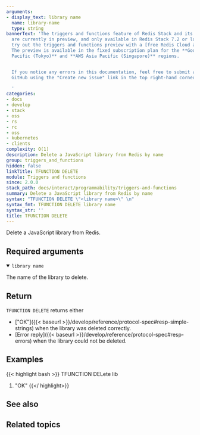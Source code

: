 ```yaml
---
arguments:
- display_text: library name
  name: library-name
  type: string
bannerText: 'The triggers and functions feature of Redis Stack and its documentation
  are currently in preview, and only available in Redis Stack 7.2 or later. You can
  try out the triggers and functions preview with a [free Redis Cloud account](https://redis.com/try-free/?utm_source=redisio&utm_medium=referral&utm_campaign=2023-09-try_free&utm_content=cu-redis_cloud_users).
  The preview is available in the fixed subscription plan for the **Google Cloud Asia
  Pacific (Tokyo)** and **AWS Asia Pacific (Singapore)** regions.


  If you notice any errors in this documentation, feel free to submit an issue to
  GitHub using the "Create new issue" link in the top right-hand corner of this page.

  '
categories:
- docs
- develop
- stack
- oss
- rs
- rc
- oss
- kubernetes
- clients
complexity: O(1)
description: Delete a JavaScript library from Redis by name
group: triggers_and_functions
hidden: false
linkTitle: TFUNCTION DELETE
module: Triggers and functions
since: 2.0.0
stack_path: docs/interact/programmability/triggers-and-functions
summary: Delete a JavaScript library from Redis by name
syntax: "TFUNCTION DELETE \"<library name>\" \n"
syntax_fmt: TFUNCTION DELETE library name
syntax_str: ''
title: TFUNCTION DELETE
---
```


Delete a JavaScript library from Redis.

## Required arguments

<details open>
<summary><code>library name</code></summary>

The name of the library to delete.
</details>

## Return

`TFUNCTION DELETE` returns either

* ["OK"]({{< baseurl >}}/develop/reference/protocol-spec#resp-simple-strings) when the library was deleted correctly.
* [Error reply]({{< baseurl >}}/develop/reference/protocol-spec#resp-errors) when the library could not be deleted.

## Examples

{{< highlight bash >}}
TFUNCTION DELete lib
1) "OK"
{{</ highlight>}}

## See also

## Related topics
